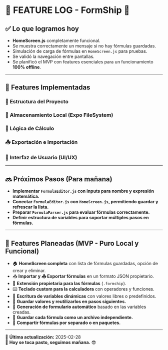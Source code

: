 # 📜 FEATURE LOG - FormShip 🚀

## ✅ **Lo que logramos hoy**

- **HomeScreen.js** completamente funcional.
- Se muestra correctamente un mensaje si no hay fórmulas guardadas.
- Simulación de carga de fórmulas en `HomeScreen.js` para pruebas.
- Se validó la navegación entre pantallas.
- Se planificó el MVP con features esenciales para un funcionamiento **100% offline**.

---

## 📄 **Features Implementadas**

### 📂 **Estructura del Proyecto**

### 💾 **Almacenamiento Local (Expo FileSystem)**

### 🧠 **Lógica de Cálculo**

### 📤 **Exportación e Importación**

### 🎨 **Interfaz de Usuario (UI/UX)**

---

## 🔜 **Próximos Pasos (Para mañana)**

- **Implementar `FormulaEditor.js` con inputs para nombre y expresión matemática.**
- **Conectar `FormulaEditor.js` con `HomeScreen.js`, permitiendo guardar y refrescar la lista.**
- **Preparar `FormulaParser.js` para evaluar fórmulas correctamente.**
- **Definir estructura de variables para soportar múltiples pasos en fórmulas.**

---

## 🚀 **Features Planeadas (MVP - Puro Local y Funcional)**

- 🏠 **HomeScreen completa** con lista de fórmulas guardadas, opción de crear y eliminar.
- 📥 **Importar y 📤 Exportar fórmulas** en un formato JSON propietario.
- 📂 **Extensión propietaria para las fórmulas** (`.formship`).
- ⌨️ **Teclado custom para la calculadora** con operadores y funciones.
- 🔢 **Escritura de variables dinámicas** con valores libres o predefinidos.
- 📑 **Guardar valores y reutilizarlos en pasos siguientes.**
- 📄 **Generación de formulario automático** basado en las variables creadas.
- 💾 **Guardar cada fórmula como un archivo independiente.**
- 🔗 **Compartir fórmulas por separado o en paquetes.**

---

📌 **Última actualización:** 2025-02-28  
🌿 **Hoy se toca pasto, seguimos mañana.** 😎

